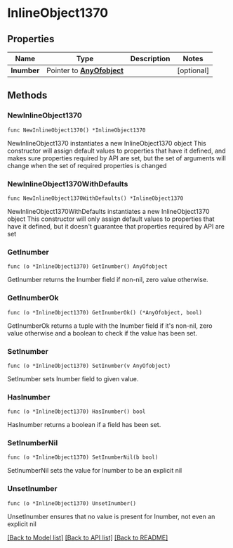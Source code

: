# InlineObject1370

## Properties

Name | Type | Description | Notes
------------ | ------------- | ------------- | -------------
**Inumber** | Pointer to [**AnyOfobject**](anyOf&lt;object&gt;.md) |  | [optional] 

## Methods

### NewInlineObject1370

`func NewInlineObject1370() *InlineObject1370`

NewInlineObject1370 instantiates a new InlineObject1370 object
This constructor will assign default values to properties that have it defined,
and makes sure properties required by API are set, but the set of arguments
will change when the set of required properties is changed

### NewInlineObject1370WithDefaults

`func NewInlineObject1370WithDefaults() *InlineObject1370`

NewInlineObject1370WithDefaults instantiates a new InlineObject1370 object
This constructor will only assign default values to properties that have it defined,
but it doesn't guarantee that properties required by API are set

### GetInumber

`func (o *InlineObject1370) GetInumber() AnyOfobject`

GetInumber returns the Inumber field if non-nil, zero value otherwise.

### GetInumberOk

`func (o *InlineObject1370) GetInumberOk() (*AnyOfobject, bool)`

GetInumberOk returns a tuple with the Inumber field if it's non-nil, zero value otherwise
and a boolean to check if the value has been set.

### SetInumber

`func (o *InlineObject1370) SetInumber(v AnyOfobject)`

SetInumber sets Inumber field to given value.

### HasInumber

`func (o *InlineObject1370) HasInumber() bool`

HasInumber returns a boolean if a field has been set.

### SetInumberNil

`func (o *InlineObject1370) SetInumberNil(b bool)`

 SetInumberNil sets the value for Inumber to be an explicit nil

### UnsetInumber
`func (o *InlineObject1370) UnsetInumber()`

UnsetInumber ensures that no value is present for Inumber, not even an explicit nil

[[Back to Model list]](../README.md#documentation-for-models) [[Back to API list]](../README.md#documentation-for-api-endpoints) [[Back to README]](../README.md)


